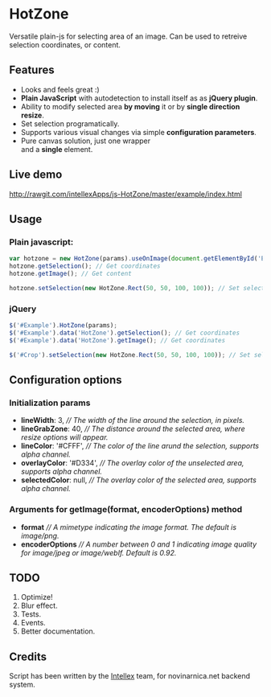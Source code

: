 # HotZone

Versatile plain-js for selecting area of an image.
Can be used to retreive selection coordinates, or content.

## Features
* Looks and feels great :)
* __Plain JavaScript__ with autodetection to install itself as as __jQuery plugin__.
* Ability to modify selected area __by moving__ it or by __single direction resize__.
* Set selection programatically.
* Supports various visual changes via simple __configuration parameters__.
* Pure canvas solution, just one wrapper <div> and a __single <canvas>__ element.

## Live demo
http://rawgit.com/intellexApps/js-HotZone/master/example/index.html

## Usage
### Plain javascript:
```js
var hotzone = new HotZone(params).useOnImage(document.getElementById('Example'));
hotzone.getSelection(); // Get coordinates
hotzone.getImage(); // Get content

hotzone.setSelection(new HotZone.Rect(50, 50, 100, 100)); // Set selection (args: left, right, width, height)
```

### jQuery
```js
$('#Example').HotZone(params);
$('#Example').data('HotZone').getSelection(); // Get coordinates
$('#Example').data('HotZone').getImage(); // Get coordinates

$('#Crop').setSelection(new HotZone.Rect(50, 50, 100, 100)); // Set selection (args: left, right, width, height)
```

## Configuration options

### Initialization params
* __lineWidth__: 3, _// The width of the line around the selection, in pixels._
* __lineGrabZone__: 40, _// The distance around the selected area, where resize options will appear._
* __lineColor__: '#CFFF', _// The color of the line arund the selection, supports alpha channel._
* __overlayColor__: '#D334', _// The overlay color of the unselected area, supports alpha channel._
* __selectedColor__: null, _// The overlay color of the selected area, supports alpha channel._

### Arguments for getImage(format, encoderOptions) method
* __format__ _// A mimetype indicating the image format. The default is image/png._
* __encoderOptions__ _// A number between 0 and 1 indicating image quality for image/jpeg or image/webIf. Default is 0.92._

## TODO
1. Optimize!
2. Blur effect.
3. Tests.
4. Events.
5. Better documentation.


## Credits
Script has been written by the [Intellex](http://intellex.rs/en) team, for novinarnica.net backend system.

